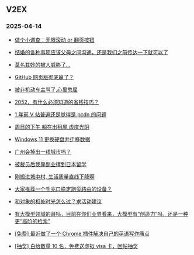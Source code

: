 ## V2EX 
### 2025-04-14

+ [做个小调查：无限滚动 or 翻页按钮](https://www.v2ex.com/t/1125134)

+ [结婚的各种事项应该父母之间沟通，还是我们之前传达一下就可以了](https://www.v2ex.com/t/1125040)

+ [莫名其妙的被人威胁了...](https://www.v2ex.com/t/1125087)

+ [GitHub 网页版彻底崩了？](https://www.v2ex.com/t/1125080)

+ [被非机动车主骂了,心里憋屈](https://www.v2ex.com/t/1125073)

+ [2052，有什么必须知道的省钱技巧？](https://www.v2ex.com/t/1125058)

+ [1 年前 V 站普遍还是觉得是 pcdn 的问题](https://www.v2ex.com/t/1125044)

+ [周日的下午 躺在出租屋 虚度光阴](https://www.v2ex.com/t/1125108)

+ [Windows 11 更换硬盘并迁移数据](https://www.v2ex.com/t/1125090)

+ [广州会掉出一线城市吗？](https://www.v2ex.com/t/1125069)

+ [被裁员后我靠副业撑到日本留学](https://www.v2ex.com/t/1125200)

+ [刚搬进城中村, 生活质量直线下降啊](https://www.v2ex.com/t/1125202)

+ [大家推荐一个千兆口稳定跑旁路由的设备？](https://www.v2ex.com/t/1125198)

+ [和对象的相处时光怎么过？求活动建议](https://www.v2ex.com/t/1125137)

+ [有大模型领域的哥吗，目前在你们业界看来，大模型有“创造力”吗，还是一种更“高阶的检索”](https://www.v2ex.com/t/1125197)

+ [[免费] 最近做了一个 Chrome 插件解决自己的英语写作痛点](https://www.v2ex.com/t/1125210)

+ [[抽奖] 白给数量 10 名，免费送虚拟 visa 卡，回帖抽奖](https://www.v2ex.com/t/1125241)

